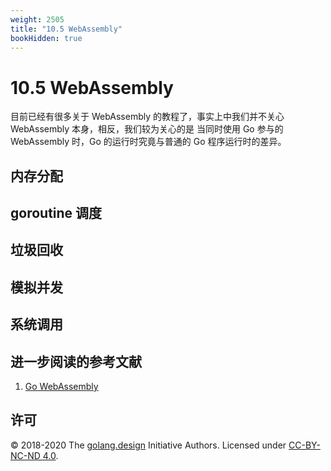 ```yaml
---
weight: 2505
title: "10.5 WebAssembly"
bookHidden: true
---
```


# 10.5 WebAssembly


目前已经有很多关于 WebAssembly 的教程了，事实上中我们并不关心 WebAssembly 本身，相反，我们较为关心的是
当同时使用 Go 参与的 WebAssembly 时，Go 的运行时究竟与普通的 Go 程序运行时的差异。

## 内存分配

## goroutine 调度

## 垃圾回收

## 模拟并发

## 系统调用

## 进一步阅读的参考文献

1. [Go WebAssembly](https://github.com/golang/go/wiki/WebAssembly)

## 许可

&copy; 2018-2020 The [golang.design](https://golang.design) Initiative Authors. Licensed under [CC-BY-NC-ND 4.0](https://creativecommons.org/licenses/by-nc-nd/4.0/).